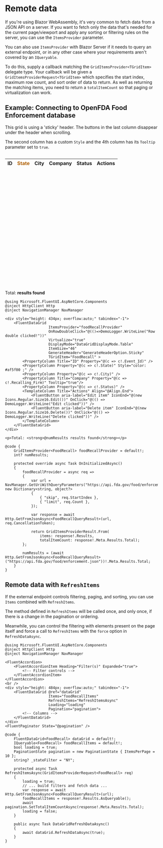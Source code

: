 # Remote data

If you're using Blazor WebAssembly, it's very common to fetch data from a JSON API on a server. If you want to fetch only the data that's needed for the current page/viewport and apply any sorting or filtering rules on the server, you can use the `ItemsProvider` parameter.

You can also use `ItemsProvider` with Blazor Server if it needs to query an external endpoint, or in any other case where your requirements aren't covered by an `IQueryable`.

To do this, supply a callback matching the `GridItemsProvider<TGridItem>` delegate type. Your callback will be given a `GridItemsProviderRequest<TGridItem>` which specifies the start index, maximum row count, and sort order of data to return. As well as returning the matching items, you need to return a `totalItemCount` so that paging or virtualization can work.

## Example: Connecting to OpenFDA Food Enforcement database

This grid is using a 'sticky' header. The buttons in the last column disappear under the header when scrolling.

The second column has a custom `Style` and the 4th column has its `Tooltip` parameter set to `true`.

<div style="height: 434px; overflow:auto;" tabindex="-1">
    <!-- Placeholder for DataGrid -->
    <table style="width: 100%; border-collapse: collapse;">
        <thead style="position: sticky; top: 0; background-color: var(--neutral-layer-1);">
            <tr>
                <th>ID</th>
                <th style="color: #af5f00;">State</th>
                <th>City</th>
                <th>Company</th>
                <th>Status</th>
                <th>Actions</th>
            </tr>
        </thead>
        <tbody>
            <!-- Virtualized rows would be rendered here -->
        </tbody>
    </table>
</div>
<p>Total: <strong> results found</strong></p>

```razor
@using Microsoft.FluentUI.AspNetCore.Components
@inject HttpClient Http
@inject NavigationManager NavManager

<div style="height: 434px; overflow:auto;" tabindex="-1">
    <FluentDataGrid
                    ItemsProvider="foodRecallProvider"
                    OnRowDoubleClick="@(()=>DemoLogger.WriteLine("Row double clicked!"))"
                    Virtualize="true"
                    DisplayMode="DataGridDisplayMode.Table"
                    ItemSize="46"
                    GenerateHeader="GenerateHeaderOption.Sticky"
                    TGridItem="FoodRecall" >
        <PropertyColumn Title="ID" Property="@(c => c!.Event_Id)" />
        <PropertyColumn Property="@(c => c!.State)" Style="color: #af5f00 ;" />
        <PropertyColumn Property="@(c => c!.City)" />
        <PropertyColumn Title="Company" Property="@(c => c!.Recalling_Firm)" Tooltip="true"/>
        <PropertyColumn Property="@(c => c!.Status)" />
        <TemplateColumn Title="Actions" Align="@Align.End">
            <FluentButton aria-label="Edit item" IconEnd="@(new Icons.Regular.Size16.Edit())" OnClick="@(() => DemoLogger.WriteLine("Edit clicked"))" />
            <FluentButton aria-label="Delete item" IconEnd="@(new Icons.Regular.Size16.Delete())" OnClick="@(() => DemoLogger.WriteLine("Delete clicked"))" />
        </TemplateColumn>
    </FluentDataGrid>
</div>

<p>Total: <strong>@numResults results found</strong></p>

@code {
    GridItemsProvider<FoodRecall> foodRecallProvider = default!;
    int? numResults;

    protected override async Task OnInitializedAsync()
    {
        foodRecallProvider = async req =>
        {
            var url = NavManager.GetUriWithQueryParameters("https://api.fda.gov/food/enforcement.json", new Dictionary<string, object?>
            {
                { "skip", req.StartIndex },
                { "limit", req.Count },
            });

            var response = await Http.GetFromJsonAsync<FoodRecallQueryResult>(url, req.CancellationToken);

            return GridItemsProviderResult.From(
                items: response!.Results,
                totalItemCount: response!.Meta.Results.Total);
        };

        numResults = (await Http.GetFromJsonAsync<FoodRecallQueryResult>("https://api.fda.gov/food/enforcement.json"))!.Meta.Results.Total;
    }
}
```

## Remote data with `RefreshItems`

If the external endpoint controls filtering, paging, and sorting, you can use `Items` combined with `RefreshItems`.

The method defined in `RefreshItems` will be called once, and only once, if there is a change in the pagination or ordering.

Meanwhile, you can control the filtering with elements present on the page itself and force a call to `RefreshItems` with the `force` option in `RefreshDataAsync`.

```razor
@using Microsoft.FluentUI.AspNetCore.Components
@inject HttpClient Http
@inject NavigationManager NavManager

<FluentAccordion>
    <FluentAccordionItem Heading="Filter(s)" Expanded="true">
        <!-- Filter controls -->
    </FluentAccordionItem>
</FluentAccordion>
<br />
<div style="height: 484px; overflow:auto;" tabindex="-1">
    <FluentDataGrid @ref="dataGrid"
                    Items="foodRecallItems"
                    RefreshItems="RefreshItemsAsync"
                    Loading="loading"
                    Pagination="pagination">
        <!-- Columns -->
    </FluentDataGrid>
</div>
<FluentPaginator State="@pagination" />

@code {
    FluentDataGrid<FoodRecall> dataGrid = default!;
    IQueryable<FoodRecall> foodRecallItems = default!;
    bool loading = true;
    PaginationState pagination = new PaginationState { ItemsPerPage = 10 };
    string? _stateFilter = "NY";

    protected async Task RefreshItemsAsync(GridItemsProviderRequest<FoodRecall> req)
    {
        loading = true;
        // ... build filters and fetch data ...
        var response = await Http.GetFromJsonAsync<FoodRecallQueryResult>(url);
        foodRecallItems = response!.Results.AsQueryable();
        await pagination.SetTotalItemCountAsync(response!.Meta.Results.Total);
        loading = false;
    }
    
    public async Task DataGridRefreshDataAsync()
    {
        await dataGrid.RefreshDataAsync(true);
    }
}
```